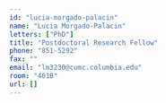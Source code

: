 ```yaml
---
id: "lucia-morgado-palacin"
name: "Lucia Morgado-Palacin"
letters: ["PhD"]
title: "Postdoctoral Research Fellow"
phone: "851-5292"
fax: ""
email: "lm3230@cumc.columbia.edu"
room: "401B"
url: []
---
```

